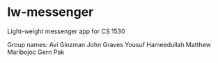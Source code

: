 # lw-messenger
Light-weight messenger app for CS 1530

Group names:
Avi Glozman
John Graves
Yousuf Hameedullah
Matthew Maribojoc
Gern Pak

